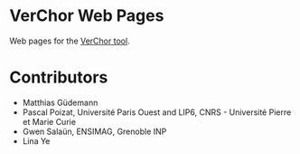 VerChor Web Pages
=================

Web pages for the [VerChor tool](http://pagesperso-systeme.lip6.fr/Pascal.Poizat/VerChor/).

Contributors
============

- Matthias Güdemann
- Pascal Poizat, Université Paris Ouest and LIP6, CNRS - Université Pierre et Marie Curie
- Gwen Salaün, ENSIMAG, Grenoble INP
- Lina Ye
